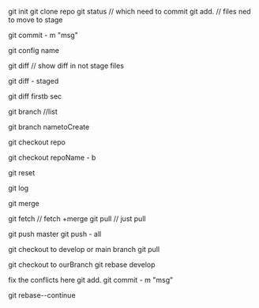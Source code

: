 git init
git clone repo
git status // which need to commit
git add. // files ned to move to stage

git commit - m "msg"

git config name

git diff // show diff in not stage files

git diff - staged

git diff firstb sec

git branch //list

git branch nametoCreate

git checkout repo

git checkout repoName - b

git reset

git log

git merge

git fetch // fetch +merge
git pull // just pull

git push master
git push - all

git checkout to develop or main branch
git pull

git checkout to ourBranch
git rebase develop

fix the conflicts here
git add.
git commit - m "msg"

git rebase--continue
